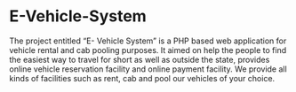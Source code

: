 # E-Vehicle-System
The project entitled “E- Vehicle System” is a PHP based web application for vehicle rental and cab pooling purposes. It aimed on help the people to find the easiest way to travel for short as well as outside the state, provides online vehicle reservation facility and online payment facility. We provide all kinds of facilities such as rent, cab and pool our vehicles of your choice.
